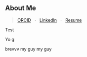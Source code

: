 ## About Me
> [ORCID](https://orcid.org/0009-0005-0652-7481) &nbsp; · &nbsp; [LinkedIn](https://www.linkedin.com/in/dillanimans/) &nbsp; · &nbsp; [Resume]('./dillanimansresume')

Test


Yo g 

brevvv
my guy my guy

